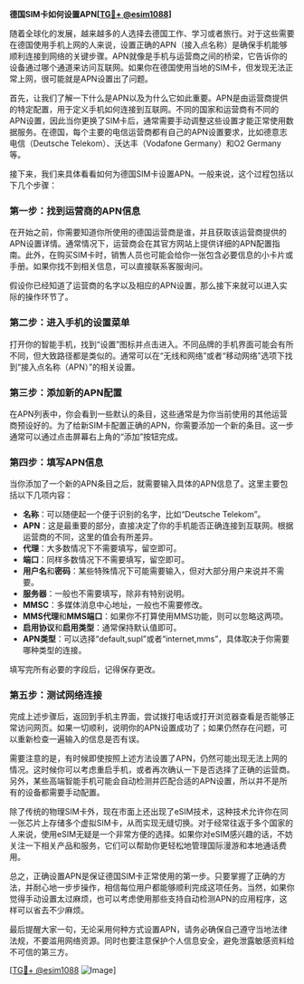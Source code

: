 **德国SIM卡如何设置APN[[TG💪+ @esim1088](https://t.me/s/esim1088)]**

随着全球化的发展，越来越多的人选择去德国工作、学习或者旅行。对于这些需要在德国使用手机上网的人来说，设置正确的APN（接入点名称）是确保手机能够顺利连接到网络的关键步骤。APN就像是手机与运营商之间的桥梁，它告诉你的设备通过哪个通道来访问互联网。如果你在德国使用当地的SIM卡，但发现无法正常上网，很可能就是APN设置出了问题。

首先，让我们了解一下什么是APN以及为什么它如此重要。APN是由运营商提供的特定配置，用于定义手机如何连接到互联网。不同的国家和运营商有不同的APN设置，因此当你更换了SIM卡后，通常需要手动调整这些设置才能正常使用数据服务。在德国，每个主要的电信运营商都有自己的APN设置要求，比如德意志电信（Deutsche Telekom）、沃达丰（Vodafone Germany）和O2 Germany等。

接下来，我们来具体看看如何为德国SIM卡设置APN。一般来说，这个过程包括以下几个步骤：

### 第一步：找到运营商的APN信息

在开始之前，你需要知道你所使用的德国运营商是谁，并且获取该运营商提供的APN设置详情。通常情况下，运营商会在其官方网站上提供详细的APN配置指南。此外，在购买SIM卡时，销售人员也可能会给你一张包含必要信息的小卡片或手册。如果你找不到相关信息，可以直接联系客服询问。

假设你已经知道了运营商的名字以及相应的APN设置，那么接下来就可以进入实际的操作环节了。

### 第二步：进入手机的设置菜单

打开你的智能手机，找到“设置”图标并点击进入。不同品牌的手机界面可能会有所不同，但大致路径都是类似的。通常可以在“无线和网络”或者“移动网络”选项下找到“接入点名称（APN）”的相关设置。

### 第三步：添加新的APN配置

在APN列表中，你会看到一些默认的条目，这些通常是为你当前使用的其他运营商预设好的。为了给新SIM卡配置正确的APN，你需要添加一个新的条目。这一步通常可以通过点击屏幕右上角的“添加”按钮完成。

### 第四步：填写APN信息

当你添加了一个新的APN条目之后，就需要输入具体的APN信息了。这里主要包括以下几项内容：
- **名称**：可以随便起一个便于识别的名字，比如“Deutsche Telekom”。
- **APN**：这是最重要的部分，直接决定了你的手机能否正确连接到互联网。根据运营商的不同，这里的值会有所差异。
- **代理**：大多数情况下不需要填写，留空即可。
- **端口**：同样多数情况下不需要填写，留空即可。
- **用户名**和**密码**：某些特殊情况下可能需要输入，但对大部分用户来说并不需要。
- **服务器**：一般也不需要填写，除非有特别说明。
- **MMSC**：多媒体消息中心地址，一般也不需要修改。
- **MMS代理**和**MMS端口**：如果你不打算使用MMS功能，则可以忽略这两项。
- **启用协议**和**启用类型**：通常保持默认值即可。
- **APN类型**：可以选择“default,supl”或者“internet,mms”，具体取决于你需要哪种类型的连接。

填写完所有必要的字段后，记得保存更改。

### 第五步：测试网络连接

完成上述步骤后，返回到手机主界面，尝试拨打电话或打开浏览器查看是否能够正常访问网页。如果一切顺利，说明你的APN设置成功了；如果仍然存在问题，可以重新检查一遍输入的信息是否有误。

需要注意的是，有时候即使按照上述方法设置了APN，仍然可能出现无法上网的情况。这时候你可以考虑重启手机，或者再次确认一下是否选择了正确的运营商。另外，某些高端智能手机可能会自动检测并匹配合适的APN设置，所以并不是所有的设备都需要手动配置。

除了传统的物理SIM卡外，现在市面上还出现了eSIM技术，这种技术允许你在同一张芯片上存储多个虚拟SIM卡，从而实现无缝切换。对于经常往返于多个国家的人来说，使用eSIM无疑是一个非常方便的选择。如果你对eSIM感兴趣的话，不妨关注一下相关产品和服务，它们可以帮助你更轻松地管理国际漫游和本地通话费用。

总之，正确设置APN是保证德国SIM卡正常使用的第一步。只要掌握了正确的方法，并耐心地一步步操作，相信每位用户都能够顺利完成这项任务。当然，如果你觉得手动设置太过麻烦，也可以考虑使用那些支持自动检测APN的应用程序，这样可以省去不少麻烦。

最后提醒大家一句，无论采用何种方式设置APN，请务必确保自己遵守当地法律法规，不要滥用网络资源。同时也要注意保护个人信息安全，避免泄露敏感资料给不可信的第三方。

[[TG💪+ @esim1088](https://t.me/s/esim1088) ![Image](https://i.postimg.cc/4NQfJmqS/Snipaste-2025-05-13-00-14-12.png)]